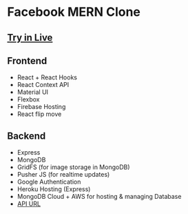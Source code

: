 # Facebook MERN Clone

## [Try in Live](https://facebook-mern-clone-22737.web.app/)

## Frontend

- React + React Hooks
- React Context API
- Material UI
- Flexbox
- Firebase Hosting
- React flip move

## Backend

- Express
- MongoDB
- GridFS (for image storage in MongoDB)
- Pusher JS (for realtime updates)
- Google Authentication
- Heroku Hosting (Express)
- MongoDB Cloud + AWS for hosting & managing Database
- [API URL](https://fb-mern-clone-alex.herokuapp.com)
